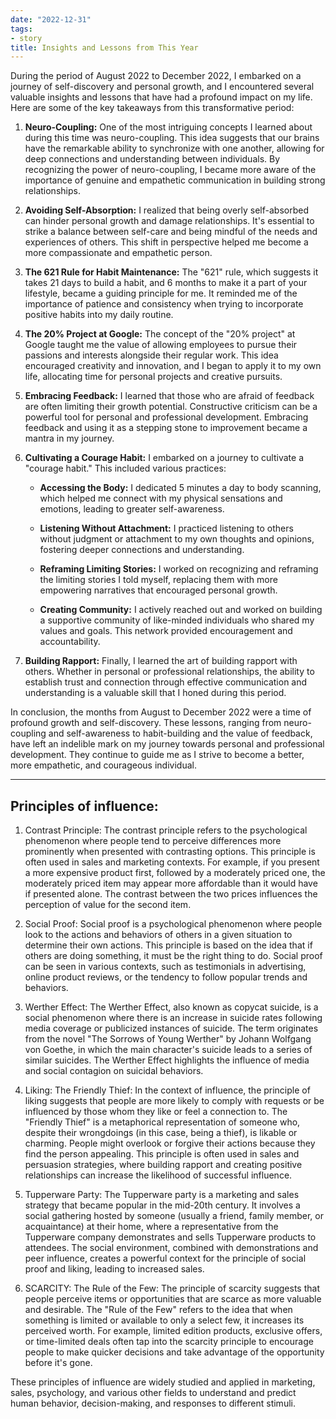```yaml
---
date: "2022-12-31"
tags:
- story
title: Insights and Lessons from This Year
---
```


During the period of August 2022 to December 2022, I embarked on a journey of self-discovery and personal growth, and I encountered several valuable insights and lessons that have had a profound impact on my life. Here are some of the key takeaways from this transformative period:

1. **Neuro-Coupling:** One of the most intriguing concepts I learned about during this time was neuro-coupling. This idea suggests that our brains have the remarkable ability to synchronize with one another, allowing for deep connections and understanding between individuals. By recognizing the power of neuro-coupling, I became more aware of the importance of genuine and empathetic communication in building strong relationships.

2. **Avoiding Self-Absorption:** I realized that being overly self-absorbed can hinder personal growth and damage relationships. It's essential to strike a balance between self-care and being mindful of the needs and experiences of others. This shift in perspective helped me become a more compassionate and empathetic person.

3. **The 621 Rule for Habit Maintenance:** The "621" rule, which suggests it takes 21 days to build a habit, and 6 months to make it a part of your lifestyle, became a guiding principle for me. It reminded me of the importance of patience and consistency when trying to incorporate positive habits into my daily routine.

4. **The 20% Project at Google:** The concept of the "20% project" at Google taught me the value of allowing employees to pursue their passions and interests alongside their regular work. This idea encouraged creativity and innovation, and I began to apply it to my own life, allocating time for personal projects and creative pursuits.

5. **Embracing Feedback:** I learned that those who are afraid of feedback are often limiting their growth potential. Constructive criticism can be a powerful tool for personal and professional development. Embracing feedback and using it as a stepping stone to improvement became a mantra in my journey.

6. **Cultivating a Courage Habit:** I embarked on a journey to cultivate a "courage habit." This included various practices:

   - **Accessing the Body:** I dedicated 5 minutes a day to body scanning, which helped me connect with my physical sensations and emotions, leading to greater self-awareness.

   - **Listening Without Attachment:** I practiced listening to others without judgment or attachment to my own thoughts and opinions, fostering deeper connections and understanding.

   - **Reframing Limiting Stories:** I worked on recognizing and reframing the limiting stories I told myself, replacing them with more empowering narratives that encouraged personal growth.

   - **Creating Community:** I actively reached out and worked on building a supportive community of like-minded individuals who shared my values and goals. This network provided encouragement and accountability.

7. **Building Rapport:** Finally, I learned the art of building rapport with others. Whether in personal or professional relationships, the ability to establish trust and connection through effective communication and understanding is a valuable skill that I honed during this period.

In conclusion, the months from August to December 2022 were a time of profound growth and self-discovery. These lessons, ranging from neuro-coupling and self-awareness to habit-building and the value of feedback, have left an indelible mark on my journey towards personal and professional development. They continue to guide me as I strive to become a better, more empathetic, and courageous individual.

---

## Principles of influence:

1. Contrast Principle:
The contrast principle refers to the psychological phenomenon where people tend to perceive differences more prominently when presented with contrasting options. This principle is often used in sales and marketing contexts. For example, if you present a more expensive product first, followed by a moderately priced one, the moderately priced item may appear more affordable than it would have if presented alone. The contrast between the two prices influences the perception of value for the second item.

1. Social Proof:
Social proof is a psychological phenomenon where people look to the actions and behaviors of others in a given situation to determine their own actions. This principle is based on the idea that if others are doing something, it must be the right thing to do. Social proof can be seen in various contexts, such as testimonials in advertising, online product reviews, or the tendency to follow popular trends and behaviors.

1. Werther Effect:
The Werther Effect, also known as copycat suicide, is a social phenomenon where there is an increase in suicide rates following media coverage or publicized instances of suicide. The term originates from the novel "The Sorrows of Young Werther" by Johann Wolfgang von Goethe, in which the main character's suicide leads to a series of similar suicides. The Werther Effect highlights the influence of media and social contagion on suicidal behaviors.

1. Liking: The Friendly Thief:
In the context of influence, the principle of liking suggests that people are more likely to comply with requests or be influenced by those whom they like or feel a connection to. The "Friendly Thief" is a metaphorical representation of someone who, despite their wrongdoings (in this case, being a thief), is likable or charming. People might overlook or forgive their actions because they find the person appealing. This principle is often used in sales and persuasion strategies, where building rapport and creating positive relationships can increase the likelihood of successful influence.

1. Tupperware Party:
The Tupperware party is a marketing and sales strategy that became popular in the mid-20th century. It involves a social gathering hosted by someone (usually a friend, family member, or acquaintance) at their home, where a representative from the Tupperware company demonstrates and sells Tupperware products to attendees. The social environment, combined with demonstrations and peer influence, creates a powerful context for the principle of social proof and liking, leading to increased sales.

1. SCARCITY: The Rule of the Few:
The principle of scarcity suggests that people perceive items or opportunities that are scarce as more valuable and desirable. The "Rule of the Few" refers to the idea that when something is limited or available to only a select few, it increases its perceived worth. For example, limited edition products, exclusive offers, or time-limited deals often tap into the scarcity principle to encourage people to make quicker decisions and take advantage of the opportunity before it's gone.

These principles of influence are widely studied and applied in marketing, sales, psychology, and various other fields to understand and predict human behavior, decision-making, and responses to different stimuli.